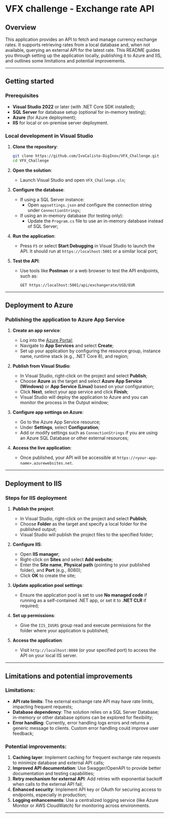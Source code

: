 
# VFX challenge - Exchange rate API

## Overview

This application provides an API to fetch and manage currency exchange rates. It supports retrieving rates from a local database and, when not available, querying an external API for the latest rate. This README guides you through setting up the application locally, publishing it to Azure and IIS, and outlines some limitations and potential improvements.

---

## Getting started

### Prerequisites
- **Visual Studio 2022** or later (with .NET Core SDK installed);
- **SQL Server** for database setup (optional for in-memory testing);
- **Azure** (for Azure deployment);
- **IIS** for local or on-premise server deployment.

### Local development in Visual Studio

1. **Clone the repository**:
   ```bash
   git clone https://github.com/IvoCalisto-DigInov/VFX_Challenge.git
   cd VFX_Challenge
   ```

2. **Open the solution**:
   - Launch Visual Studio and open `VFX_Challenge.sln`;

3. **Configure the database**:
   - If using a SQL Server instance:
     - Open `appsettings.json` and configure the connection string under `ConnectionStrings`;
   - If using an in-memory database (for testing only):
     - Update the `Program.cs` file to use an in-memory database instead of SQL Server;

4. **Run the application**:
   - Press `F5` or select **Start Debugging** in Visual Studio to launch the API. It should run at `https://localhost:5001` or a similar local port;

5. **Test the API**:
   - Use tools like **Postman** or a web browser to test the API endpoints, such as:
     ```
     GET https://localhost:5001/api/exchangerate/USD/EUR
     ```

---

## Deployment to Azure

### Publishing the application to Azure App Service

1. **Create an app service**:
   - Log into the [Azure Portal](https://portal.azure.com);
   - Navigate to **App Services** and select **Create**;
   - Set up your application by configuring the resource group, instance name, runtime stack (e.g., .NET Core 8), and region;

2. **Publish from Visual Studio**:
   - In Visual Studio, right-click on the project and select **Publish**;
   - Choose **Azure** as the target and select **Azure App Service (Windows)** or **App Service (Linux)** based on your configuration;
   - Click **Next**, select your app service and click **Finish**;
   - Visual Studio will deploy the application to Azure and you can monitor the process in the Output window;

3. **Configure app settings on Azure**:
   - Go to the Azure App Service resource;
   - Under **Settings**, select **Configuration**;
   - Add or modify settings such as `ConnectionStrings` if you are using an Azure SQL Database or other external resources;

4. **Access the live application**:
   - Once published, your API will be accessible at `https://<your-app-name>.azurewebsites.net`.

---

## Deployment to IIS

### Steps for IIS deployment

1. **Publish the project**:
   - In Visual Studio, right-click on the project and select **Publish**;
   - Choose **Folder** as the target and specify a local folder for the published output;
   - Visual Studio will publish the project files to the specified folder;

2. **Configure IIS**:
   - Open **IIS manager**;
   - Right-click on **Sites** and select **Add website**;
   - Enter the **Site name**, **Physical path** (pointing to your published folder), and **Port** (e.g., 8080);
   - Click **OK** to create the site;

3. **Update application pool settings**:
   - Ensure the application pool is set to use **No managed code** if running as a self-contained .NET app, or set it to **.NET CLR** if required;

4. **Set up permissions**:
   - Give the `IIS_IUSRS` group read and execute permissions for the folder where your application is published;

5. **Access the application**:
   - Visit `http://localhost:8080` (or your specified port) to access the API on your local IIS server.

---

## Limitations and potential improvements

### Limitations:
- **API rate limits**: The external exchange rate API may have rate limits, impacting frequent requests;
- **Database dependency**: The solution relies on a SQL Server Database; in-memory or other database options can be explored for flexibility;
- **Error handling**: Currently, error handling logs errors and returns a generic message to clients. Custom error handling could improve user feedback;

### Potential improvements:
1. **Caching layer**: Implement caching for frequent exchange rate requests to minimize database and external API calls;
2. **Improved API documentation**: Use Swagger/OpenAPI to provide better documentation and testing capabilities;
3. **Retry mechanism for external API**: Add retries with exponential backoff when calls to the external API fail;
4. **Enhanced security**: Implement API key or OAuth for securing access to endpoints, especially in production;
5. **Logging enhancements**: Use a centralized logging service (like Azure Monitor or AWS CloudWatch) for monitoring across environments.

---
